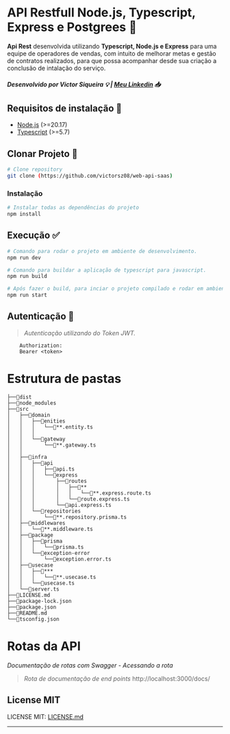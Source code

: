 # **API Restfull Node.js, Typescript, Express e Postgrees** 🚀

**Api Rest** desenvolvida utilizando **Typescript, Node.js e Express** para uma equipe de operadores de vendas, com intuito de melhorar metas e gestão de contratos realizados, para que possa acompanhar desde sua criação a conclusão de intalação do serviço.


##### Desenvolvido por **Victor Siqueira** 💡 | [Meu Linkedin](https://www.linkedin.com/in/victorsiqueiradeveloper) 📥


## Requisitos de instalação 📄

- [Node.js](https://nodejs.org/pt) (>=20.17)
- [Typescript](https://www.typescriptlang.org/download/) (>=5.7) 


## Clonar Projeto 📑

```sh
# Clone repository
git clone (https://github.com/victorsz08/web-api-saas)
```

### Instalação

```sh
# Instalar todas as dependências do projeto
npm install 
```

## Execução ✅


```sh
# Comando para rodar o projeto em ambiente de desenvolvimento.
npm run dev
```

```sh
# Comando para buildar a aplicação de typescript para javascript.
npm run build

# Após fazer o build, para inciar o projeto compilado e rodar em ambiente de pridução.
npm run start
```

## Autenticação 🔐
>*Autenticação utilizando do Token JWT.*


```
    Authorization:
    Bearer <token>
```
# Estrutura de pastas


    ├──📂dist
    ├──📂node_modules
    ├──📂src 
    │   ├──📂domain
    │   │   ├──📂enities
    │   │   │   └──📄**.entity.ts
    │   │   │ 
    │   │   └──📂gateway
    │   │       └──📄**.gateway.ts
    │   │   
    │   ├──📂infra
    │   │   ├──📂api
    │   │   │   ├──📄api.ts
    │   │   │   └──📂express
    │   │   │       ├──📂routes
    │   │   │       │   ├──📂**
    │   │   │       │   │   └──📄**.express.route.ts
    │   │   │       │   └──📄route.express.ts
    │   │   │       └──📄api.express.ts
    │   │   └──📂repositories
    │   │       └──📄**.repository.prisma.ts
    │   ├──📂middlewares
    │   │   └──📄**.middleware.ts
    │   ├──📂package
    │   │   ├──📂prisma   
    │   │   │   └──📄prisma.ts
    │   │   └──📂exception-error
    │   │       └──📄exception.error.ts
    │   ├──📂usecase
    │   │   ├──📂***
    │   │   │   └──📄**.usecase.ts
    │   │   └──📄usecase.ts
    │   └──📄server.ts
    ├──📄LICENSE.md
    ├──📄package-lock.json
    ├──📄package.json
    ├──📄README.md
    └──📄tsconfig.json

# Rotas da API

*Documentação de rotas com Swagger - Acessando a rota*


> *Rota de documentação de end points* http://localhost:3000/docs/ 


## License MIT

LICENSE MIT: [LICENSE.md](./LICENSE.md)

-----------------